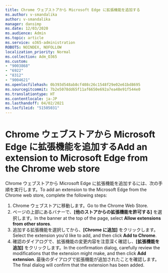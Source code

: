 ```yaml
---
title: Chrome ウェブストアから Microsoft Edge に拡張機能を追加する
ms.author: v-smandalika
author: v-smandalika
manager: dansimp
ms.date: 12/03/2020
ms.audience: Admin
ms.topic: article
ms.service: o365-administration
ROBOTS: NOINDEX, NOFOLLOW
localization_priority: Normal
ms.collection: Adm_O365
ms.custom:
- "9003868"
- "6922"
- "8312"
- "9004621"
ms.openlocfilehash: 0b393d548ab8cf408c26c1548f29e02e61bd8695
ms.sourcegitcommit: 7b2e5078dd65f11af6650e692a7ea48e91f544e0
ms.translationtype: HT
ms.contentlocale: ja-JP
ms.lasthandoff: 04/02/2021
ms.locfileid: "51505031"
---
```

# <a name="add-an-extension-to-microsoft-edge-from-the-chrome-web-store"></a><span data-ttu-id="722ef-102">Chrome ウェブストアから Microsoft Edge に拡張機能を追加する</span><span class="sxs-lookup"><span data-stu-id="722ef-102">Add an extension to Microsoft Edge from the Chrome web store</span></span>

<span data-ttu-id="722ef-103">Chrome ウェブストアから Microsoft Edge に拡張機能を追加するには、次の手順を実行します。</span><span class="sxs-lookup"><span data-stu-id="722ef-103">To add an extension to the Microsoft Edge from the Chrome web store, complete the following steps:</span></span>

1. <span data-ttu-id="722ef-104">Chrome ウェブストアに移動します。</span><span class="sxs-lookup"><span data-stu-id="722ef-104">Go to the Chrome Web Store.</span></span>
2. <span data-ttu-id="722ef-105">ページの上部にあるバナーで、**[他のストアからの拡張機能を許可する]** を選択します。</span><span class="sxs-lookup"><span data-stu-id="722ef-105">In the banner at the top of the page, select **Allow extensions from other stores**.</span></span>
3. <span data-ttu-id="722ef-106">追加する拡張機能を選択してから、**[Chrome に追加]** をクリックします。</span><span class="sxs-lookup"><span data-stu-id="722ef-106">Select the extension you'd like to add, and then click **Add to Chrome**.</span></span>
4. <span data-ttu-id="722ef-107">確認のダイアログで、拡張機能の変更内容を注意深く確認し、**[拡張機能を追加]** をクリックします。</span><span class="sxs-lookup"><span data-stu-id="722ef-107">In the confirmation dialog, carefully review the modifications that the extension might make, and then click **Add extension**.</span></span>
<span data-ttu-id="722ef-108">最後のダイアログで拡張機能が追加されたことを確認します。</span><span class="sxs-lookup"><span data-stu-id="722ef-108">The final dialog will confirm that the extension has been added.</span></span>
